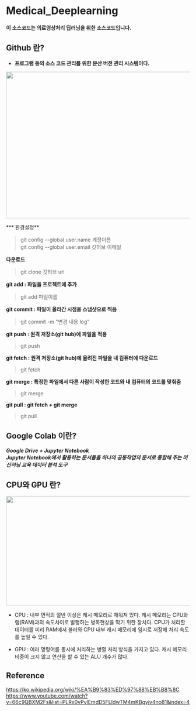 # Medical_Deeplearning

**이 소스코드는 의료영상처리 딥러닝을 위한 소스코드입니다.**

## Github 란?
* **프로그램 등의 소스 코드 관리를 위한 분산 버전 관리 시스템이다.**

<p align="center">
  <img src="https://user-images.githubusercontent.com/35986429/61586413-3dbd8300-abae-11e9-8496-8eb2b5d23f19.jpg" width="800" height="400">
</p>

*** 환경설정**  
>git config --global user.name 계정이름  
>git config --global user.email 깃허브 이메일  

**다운로드**  
>git clone 깃허브 url 

**git add : 파일을 프로젝트에 추가**  
>git add 파일이름  

**git commit : 파일이 올라간 시점을 스냅샷으로 찍음**  
>git commit -m "변경 내용 log"  

**git push : 원격 저장소(git hub)에 파일을 적용**  
>git push  

**git fetch : 원격 저장소(git hub)에 올려진 파일을 내 컴퓨터에 다운로드**
>git fetch  

**git merge : 특정한 파일에서 다른 사람이 작성한 코드와 내 컴퓨터의 코드를 맞춰줌**  
>git merge  

**git pull : git fetch + git merge**  
>git pull  

## Google Colab 이란?

***Google Drive + Jupyter Notebook***  
***Jupyter Notebook에서 활용하는 문서들을 하나의 공동작업의 문서로 통합해 주는 머신러닝 교육 데이터 분석 도구***


## CPU와 GPU 란?

<p align="center">
  <img src="https://user-images.githubusercontent.com/35986429/61581719-c3184780-ab5c-11e9-8d98-ffaa6e526e01.JPG" width="700" height="300">
</p>

* CPU : 내부 면적의 절반 이상은 캐시 메모리로 채워져 있다. 캐시 메모리는 CPU와 램(RAM)과의 속도차이로 발행하는 병목현상을 막기 위한 장치다. CPU가 처리할 데이터를 미리 RAM에서 불러와 CPU 내부 캐시 메모리에 임시로 저장해 처리 속도를 높일 수 있다.

* GPU :  여러 명령어를 동시에 처리하는 병렬 처리 방식을 가지고 있다. 캐시 메모리 비중이 크지 않고 연산을 할 수 있는 ALU 개수가 많다.


## Reference  
https://ko.wikipedia.org/wiki/%EA%B9%83%ED%97%88%EB%B8%8C  
https://www.youtube.com/watch?v=66c9QBXM2Fs&list=PLRx0vPvlEmdD5FLIdwTM4mKBgyjv4no81&index=4  
